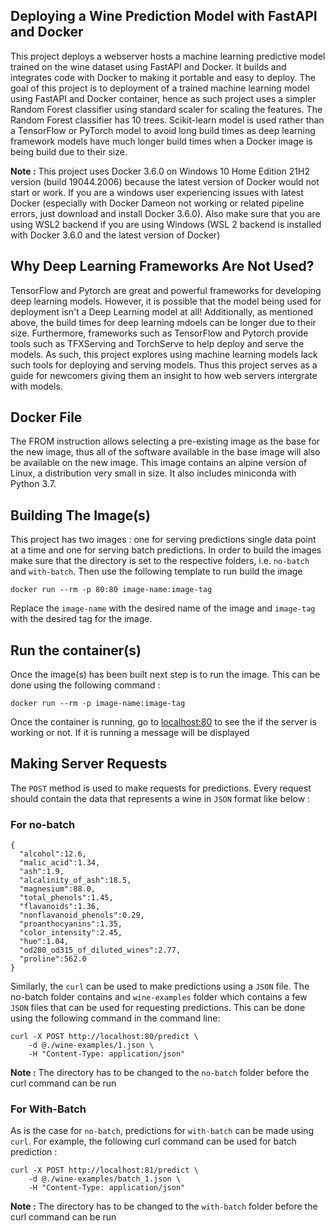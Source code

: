 ## Deploying a Wine Prediction Model with FastAPI and Docker

This project deploys a webserver hosts a machine learning predictive model trained on the wine dataset using FastAPI and Docker. It builds and integrates code with Docker to making it portable and easy to deploy. The goal of this project is to deployment of a trained machine learning model using FastAPI and Docker container, hence as such project uses a simpler Random Forest classifier using standard scaler for scaling the features. The Random Forest classifier has 10 trees. Scikit-learn model is used rather than a TensorFlow or PyTorch model to avoid long build times as deep learning framework models have much longer build times when a Docker image is being build due to their size. 

**Note :** This project uses Docker 3.6.0 on Windows 10 Home  Edition 21H2 version (build 19044.2006) because the latest version of Docker would not start or work. If you are a windows user experiencing issues with latest Docker (especially with Docker Dameon not working or related pipeline errors, just download and install Docker 3.6.0). Also make sure that you are using WSL2 backend if you are using Windows (WSL 2 backend is installed with Docker 3.6.0 and the latest version of Docker)

## Why Deep Learning Frameworks Are Not Used?
TensorFlow and Pytorch are great and powerful frameworks for developing deep learning models. However, it is possible that the model being used for deployment isn't a Deep Learning model at all! Additionally, as mentioned above, the build times for deep learning mdoels can be longer due to their size. Furthermore, frameworks such as TensorFlow and Pytorch provide tools such as TFXServing and TorchServe to help deploy and serve the models. As such, this project explores using machine learning models lack such tools for deploying and serving models. Thus this project serves as a guide for newcomers giving them an insight to how web servers intergrate with models.

## Docker File
The FROM instruction allows selecting a pre-existing image as the base for the new image, thus all of the software available in the base image will also be available on the new image. This image contains an alpine version of Linux, a distribution very small in size. It also includes miniconda with Python 3.7.

## Building The Image(s)
This project has two images : one for serving predictions single data point at a time and one for serving batch predictions. In order to build the images make sure that the directory is set to the respective folders, i.e. `no-batch` and `with-batch`. Then use the following template to run build the image
```
docker run --rm -p 80:80 image-name:image-tag
```
Replace the `image-name` with the desired name of the image and `image-tag` with the desired tag for the image. 


## Run the container(s)
Once the image(s) has been built next step is to run the image. This can be done using the following command :
```
docker run --rm -p image-name:image-tag
```
Once the container is running,  go to  [localhost:80](http://localhost:80) to see the if the server is working or not. If it is running a message will be displayed

## Making Server Requests
The `POST` method is used to make requests for predictions. Every request should contain the data that represents a wine in `JSON` format like below :

### For no-batch
```
{
  "alcohol":12.6,
  "malic_acid":1.34,
  "ash":1.9,
  "alcalinity_of_ash":18.5,
  "magnesium":88.0,
  "total_phenols":1.45,
  "flavanoids":1.36,
  "nonflavanoid_phenols":0.29,
  "proanthocyanins":1.35,
  "color_intensity":2.45,
  "hue":1.04,
  "od280_od315_of_diluted_wines":2.77,
  "proline":562.0
}
```

Similarly, the `curl` can be used to make predictions using a `JSON` file. The no-batch folder contains and `wine-examples` folder which contains a few `JSON` files that can be used for requesting predictions. This can be done using the following command in the command line:
```
curl -X POST http://localhost:80/predict \
    -d @./wine-examples/1.json \
    -H "Content-Type: application/json"
```

**Note :** The directory has to be changed to the `no-batch` folder before the curl command can be run


### For With-Batch
As is the case for `no-batch`, predictions for `with-batch` can be made using `curl`. For example, the following curl command can be used for batch prediction :
```
curl -X POST http://localhost:81/predict \
    -d @./wine-examples/batch_1.json \
    -H "Content-Type: application/json"
```
**Note :** The directory has to be changed to the `with-batch` folder before the curl command can be run
